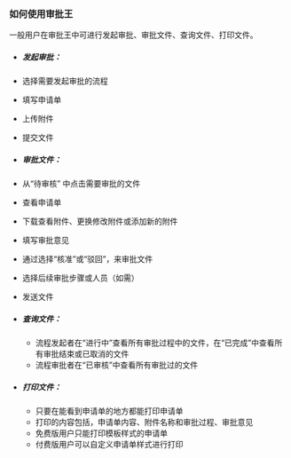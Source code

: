 ### 如何使用审批王
一般用户在审批王中可进行发起审批、审批文件、查询文件、打印文件。

- ##### 发起审批：
 - 选择需要发起审批的流程
 - 填写申请单
 - 上传附件
 - 提交文件

- ##### 审批文件：
 - 从“待审核” 中点击需要审批的文件
  - 查看申请单
  - 下载查看附件、更换修改附件或添加新的附件
  - 填写审批意见
  - 通过选择“核准”或“驳回”，来审批文件
  - 选择后续审批步骤或人员（如需）
  - 发送文件
 
- ##### 查询文件：
  - 流程发起者在“进行中”查看所有审批过程中的文件，在“已完成”中查看所有审批结束或已取消的文件
  - 流程审批者在“已审核”中查看所有审批过的文件
   
- ##### 打印文件：  
  - 只要在能看到申请单的地方都能打印申请单
  - 打印的内容包括，申请单内容、附件名称和审批过程、审批意见
  - 免费版用户只能打印模板样式的申请单
  - 付费版用户可以自定义申请单样式进行打印
